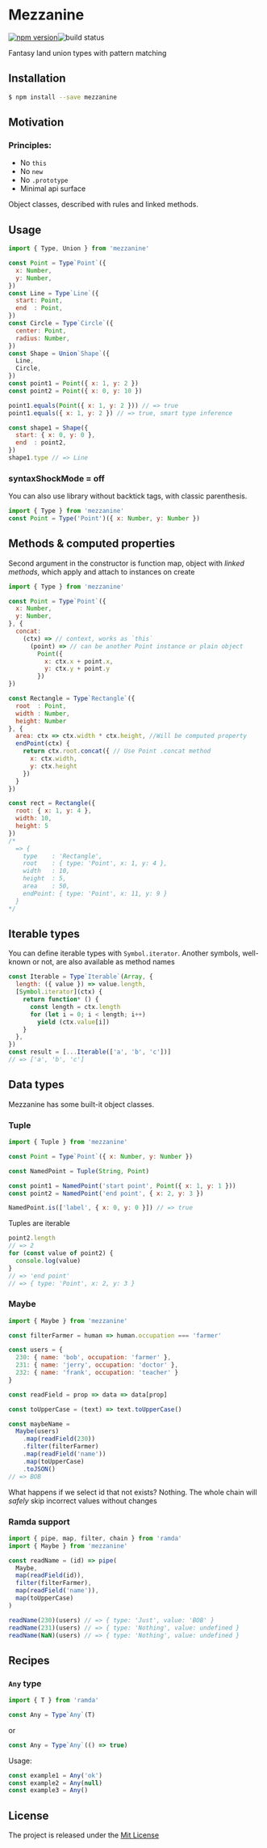# Mezzanine

[![npm version][npm-image]][npm-url]![build status][build-status]

Fantasy land union types with pattern matching


## Installation

```bash
$ npm install --save mezzanine
```

## Motivation

### Principles:

-  No `this`
-  No `new`
-  No `.prototype`
-  Minimal api surface

Object classes, described with rules and linked methods.

## Usage

```js
import { Type, Union } from 'mezzanine'

const Point = Type`Point`({
  x: Number,
  y: Number,
})
const Line = Type`Line`({
  start: Point,
  end  : Point,
})
const Circle = Type`Circle`({
  center: Point,
  radius: Number,
})
const Shape = Union`Shape`({
  Line,
  Circle,
})
const point1 = Point({ x: 1, y: 2 })
const point2 = Point({ x: 0, y: 10 })

point1.equals(Point({ x: 1, y: 2 })) // => true
point1.equals({ x: 1, y: 2 }) // => true, smart type inference

const shape1 = Shape({
  start: { x: 0, y: 0 },
  end  : point2,
})
shape1.type // => Line

```

### syntaxShockMode = off
You can also use library without backtick tags, with classic parenthesis.
```js
import { Type } from 'mezzanine'
const Point = Type('Point')({ x: Number, y: Number })
```

## Methods & computed properties

Second argument in the constructor is function map, object with *linked methods*, which apply and attach to instances on create
```js
import { Type } from 'mezzanine'

const Point = Type`Point`({
  x: Number,
  y: Number,
}, {
  concat:
    (ctx) => // context, works as `this`
      (point) => // can be another Point instance or plain object
        Point({
          x: ctx.x + point.x,
          y: ctx.y + point.y
        })
})

const Rectangle = Type`Rectangle`({
  root  : Point,
  width : Number,
  height: Number
}, {
  area: ctx => ctx.width * ctx.height, //Will be computed property
  endPoint(ctx) {
    return ctx.root.concat({ // Use Point .concat method
      x: ctx.width,
      y: ctx.height
    })
  }
})

const rect = Rectangle({
  root: { x: 1, y: 4 },
  width: 10,
  height: 5
})
/*
  => {
    type    : 'Rectangle',
    root    : { type: 'Point', x: 1, y: 4 },
    width   : 10,
    height  : 5,
    area    : 50,
    endPoint: { type: 'Point', x: 11, y: 9 }
  }
*/

```

## Iterable types
You can define iterable types with `Symbol.iterator`. Another symbols, well-known or not, are also available as method names
```js
const Iterable = Type`Iterable`(Array, {
  length: ({ value }) => value.length,
  [Symbol.iterator](ctx) {
    return function* () {
      const length = ctx.length
      for (let i = 0; i < length; i++)
        yield (ctx.value[i])
    }
  },
})
const result = [...Iterable(['a', 'b', 'c'])]
// => ['a', 'b', 'c']
```

## Data types

Mezzanine has some built-it object classes.

### Tuple
```js
import { Tuple } from 'mezzanine'

const Point = Type`Point`({ x: Number, y: Number })

const NamedPoint = Tuple(String, Point)

const point1 = NamedPoint('start point', Point({ x: 1, y: 1 }))
const point2 = NamedPoint('end point', { x: 2, y: 3 })

NamedPoint.is(['label', { x: 0, y: 0 }]) // => true
```
Tuples are iterable

```js
point2.length
// => 2
for (const value of point2) {
  console.log(value)
}
// => 'end point'
// => { type: 'Point', x: 2, y: 3 }
```

### Maybe

```js
import { Maybe } from 'mezzanine'

const filterFarmer = human => human.occupation === 'farmer'

const users = {
  230: { name: 'bob', occupation: 'farmer' },
  231: { name: 'jerry', occupation: 'doctor' },
  232: { name: 'frank', occupation: 'teacher' }
}

const readField = prop => data => data[prop]

const toUpperCase = (text) => text.toUpperCase()

const maybeName =
  Maybe(users)
    .map(readField(230))
    .filter(filterFarmer)
    .map(readField('name'))
    .map(toUpperCase)
    .toJSON()
// => BOB
```
What happens if we select id that not exists? Nothing. The whole chain will *safely* skip incorrect values without changes
### Ramda support
```js
import { pipe, map, filter, chain } from 'ramda'
import { Maybe } from 'mezzanine'

const readName = (id) => pipe(
  Maybe,
  map(readField(id)),
  filter(filterFarmer),
  map(readField('name')),
  map(toUpperCase)
)

readName(230)(users) // => { type: 'Just', value: 'BOB' }
readName(231)(users) // => { type: 'Nothing', value: undefined }
readName(NaN)(users) // => { type: 'Nothing', value: undefined }

```



## Recipes

### `Any` type
```js
import { T } from 'ramda'

const Any = Type`Any`(T)
```
or
```js
const Any = Type`Any`(() => true)
```

Usage:
```js
const example1 = Any('ok')
const example2 = Any(null)
const example3 = Any()
```

## License

The project is released under the [Mit License](./LICENSE)

[npm-url]: https://www.npmjs.org/package/mezzanine
[npm-image]: https://badge.fury.io/js/mezzanine.svg
[build-status]: https://travis-ci.org/zerobias/mezzanine.svg?branch=master
